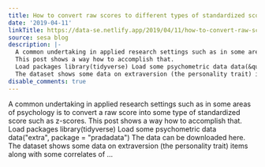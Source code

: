 ```yaml
---
title: How to convert raw scores to different types of standardized scores
date: '2019-04-11'
linkTitle: https://data-se.netlify.app/2019/04/11/how-to-convert-raw-scores-to-different-types-of-standardized-scores/
source: sesa blog
description: |-
  A common undertaking in applied research settings such as in some areas of psychology is to convert a raw score into some type of standardized score such as z-scores.
  This post shows a way how to accomplish that.
  Load packages library(tidyverse) Load some psychometric data data(&quot;extra&quot;, package = &quot;pradadata&quot;) The data can be downloaded here.
  The dataset shows some data on extraversion (the personality trait) items along with some correlates of ...
disable_comments: true
---
```

A common undertaking in applied research settings such as in some areas of psychology is to convert a raw score into some type of standardized score such as z-scores.
This post shows a way how to accomplish that.
Load packages library(tidyverse) Load some psychometric data data(&quot;extra&quot;, package = &quot;pradadata&quot;) The data can be downloaded here.
The dataset shows some data on extraversion (the personality trait) items along with some correlates of ...